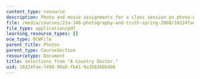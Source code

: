 ```yaml
---
content_type: resource
description: Photo and movie assignments for a class session on photo-essays and photo-ethnography.
file: /media/courses/21a-348-photography-and-truth-spring-2008/18224fae749899a8fb419a3583b0b4b6_MIT21A_348S08_doctor.pdf
file_type: application/pdf
learning_resource_types: []
ocw_type: OCWFile
parent_title: Photos
parent_type: CourseSection
resourcetype: Document
title: Selections from "A Country Doctor."
uid: 18224fae-7498-99a8-fb41-9a3583b0b4b6
---
```

